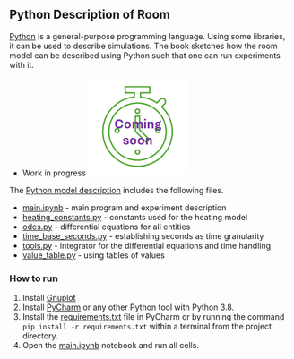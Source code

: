## Python Description of Room

[Python](https://www.python.org/) is a general-purpose programming language.
Using some libraries, it can be used to describe simulations.
The book sketches how the room model can be described using Python such that one can run experiments with it.

* Work in progress
![work in progress](../../images/comingSoon.png "work in progress")

The [Python model description](https://github.com/PrinzAndreas/ModellingProgramming/tree/main/ModelDescriptions/RoomModelPython) includes the following files.

* [main.ipynb](https://github.com/PrinzAndreas/ModellingProgramming/blob/main/ModelDescriptions/RoomModelPython/main.ipynb) - main program and experiment description
* [heating_constants.py](https://github.com/PrinzAndreas/ModellingProgramming/blob/main/ModelDescriptions/RoomModelPython/src/heating_constants.py) - constants used for the heating model
* [odes.py](https://github.com/PrinzAndreas/ModellingProgramming/blob/main/ModelDescriptions/RoomModelPython/src/odes.py) - differential equations for all entities
* [time_base_seconds.py](https://github.com/PrinzAndreas/ModellingProgramming/blob/main/ModelDescriptions/RoomModelPython/src/time_base_seconds.py) - establishing seconds as time granularity
* [tools.py](https://github.com/PrinzAndreas/ModellingProgramming/blob/main/ModelDescriptions/RoomModelPython/src/tools.py) - integrator for the differential equations and time handling
* [value_table.py](https://github.com/PrinzAndreas/ModellingProgramming/blob/main/ModelDescriptions/RoomModelPython/src/value_table.py) - using tables of values

### How to run 
1. Install [Gnuplot](https://sourceforge.net/projects/gnuplot/)
2. Install [PyCharm](https://www.jetbrains.com/pycharm/) or any other Python tool with Python 3.8.
3. Install the [requirements.txt](https://github.com/PrinzAndreas/ModellingProgramming/blob/main/ModelDescriptions/RoomModelPython/requirements.txt) file in PyCharm or by running the command `pip install -r requirements.txt` within a terminal from the project directory.
4. Open the [main.ipynb](https://github.com/PrinzAndreas/ModellingProgramming/blob/main/ModelDescriptions/RoomModelPython/main.ipynb) notebook and run all cells.
